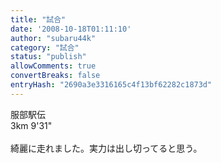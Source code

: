 ```yaml
---
title: "試合"
date: '2008-10-18T01:11:10'
author: "subaru44k"
category: "試合"
status: "publish"
allowComments: true
convertBreaks: false
entryHash: "2690a3e3316165c4f13bf62282c1873d"
---
```

服部駅伝<br>
3km 9'31"<br>
<br>
綺麗に走れました。実力は出し切ってると思う。
